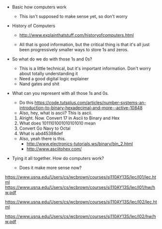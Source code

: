 * Basic how computers work
   * This isn't supposed to make sense yet, so don't worry

* History of Computers
   * http://www.explainthatstuff.com/historyofcomputers.html
    
    * All that is good information, but the critical thing is that it's all just been progressively smaller ways to store 1s and zeros. 

* So what do we do with those 1s and 0s?
   * This is a little technical, but it's important information. Don't worry about totally understanding it
   * Need a good digital logic explainer
   * Nand gates and shit

* What can you represent with all those 1s and 0s. 
   * Do this https://code.tutsplus.com/articles/number-systems-an-introduction-to-binary-hexadecimal-and-more--active-10848
   * Also, hey, what is ascii? This is ascii. 
   1. Alright. Now. Convert 17 in Ascii to Binary and Hex
   2. What does 1011101001010101010 mean
   3. Convert Go Navy to Octal
   4. What is abd45388def
   * Also, yeah there is this. 
      * http://www.electronics-tutorials.ws/binary/bin_2.html
      * http://www.asciitohex.com/

* Tying it all together. How do computers work?
   * Does it make more sense now?
   
https://www.usna.edu/Users/cs/wcbrown/courses/si110AY13S/lec/l01/lec.html
https://www.usna.edu/Users/cs/wcbrown/courses/si110AY13S/lec/l01/hw/hw.pdf

https://www.usna.edu/Users/cs/wcbrown/courses/si110AY13S/lec/l02/lec.html

https://www.usna.edu/Users/cs/wcbrown/courses/si110AY13S/lec/l02/hw/hw.pdf

